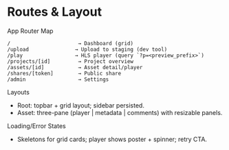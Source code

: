 # Routes & Layout

App Router Map
```
/                      → Dashboard (grid)
/upload               → Upload to staging (dev tool)
/play                 → HLS player (query `?p=<preview_prefix>`)
/projects/[id]         → Project overview
/assets/[id]           → Asset detail/player
/shares/[token]        → Public share
/admin                 → Settings
```

Layouts
- Root: topbar + grid layout; sidebar persisted.
- Asset: three-pane (player | metadata | comments) with resizable panels.

Loading/Error States
- Skeletons for grid cards; player shows poster + spinner; retry CTA.
